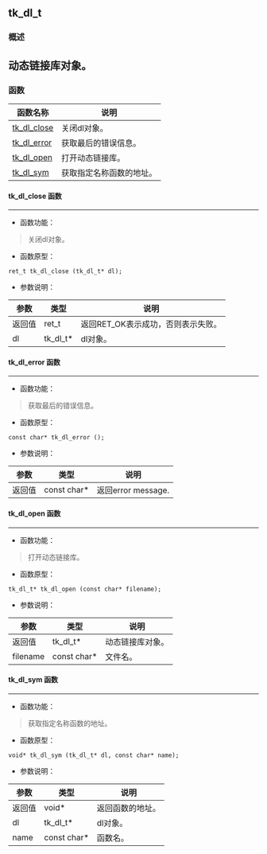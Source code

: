 ## tk\_dl\_t
### 概述
动态链接库对象。
----------------------------------
### 函数
<p id="tk_dl_t_methods">

| 函数名称 | 说明 | 
| -------- | ------------ | 
| <a href="#tk_dl_t_tk_dl_close">tk\_dl\_close</a> | 关闭dl对象。 |
| <a href="#tk_dl_t_tk_dl_error">tk\_dl\_error</a> | 获取最后的错误信息。 |
| <a href="#tk_dl_t_tk_dl_open">tk\_dl\_open</a> | 打开动态链接库。 |
| <a href="#tk_dl_t_tk_dl_sym">tk\_dl\_sym</a> | 获取指定名称函数的地址。 |
#### tk\_dl\_close 函数
-----------------------

* 函数功能：

> <p id="tk_dl_t_tk_dl_close">关闭dl对象。

* 函数原型：

```
ret_t tk_dl_close (tk_dl_t* dl);
```

* 参数说明：

| 参数 | 类型 | 说明 |
| -------- | ----- | --------- |
| 返回值 | ret\_t | 返回RET\_OK表示成功，否则表示失败。 |
| dl | tk\_dl\_t* | dl对象。 |
#### tk\_dl\_error 函数
-----------------------

* 函数功能：

> <p id="tk_dl_t_tk_dl_error">获取最后的错误信息。

* 函数原型：

```
const char* tk_dl_error ();
```

* 参数说明：

| 参数 | 类型 | 说明 |
| -------- | ----- | --------- |
| 返回值 | const char* | 返回error message. |
#### tk\_dl\_open 函数
-----------------------

* 函数功能：

> <p id="tk_dl_t_tk_dl_open">打开动态链接库。

* 函数原型：

```
tk_dl_t* tk_dl_open (const char* filename);
```

* 参数说明：

| 参数 | 类型 | 说明 |
| -------- | ----- | --------- |
| 返回值 | tk\_dl\_t* | 动态链接库对象。 |
| filename | const char* | 文件名。 |
#### tk\_dl\_sym 函数
-----------------------

* 函数功能：

> <p id="tk_dl_t_tk_dl_sym">获取指定名称函数的地址。

* 函数原型：

```
void* tk_dl_sym (tk_dl_t* dl, const char* name);
```

* 参数说明：

| 参数 | 类型 | 说明 |
| -------- | ----- | --------- |
| 返回值 | void* | 返回函数的地址。 |
| dl | tk\_dl\_t* | dl对象。 |
| name | const char* | 函数名。 |
